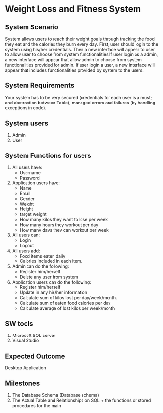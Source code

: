 # Weight Loss and Fitness System

## System Scenario

System allows users to reach their weight goals through tracking the food they eat and the calories they burn every day. First, user should login to the system using his/her credentials. Then a new interface will appear to user to allow user to choose from system functionalities If user login as a admin, a new interface will appear that allow admin to choose from system functionalities provided for admin. If user login a user, a new interface will appear that includes functionalities provided by system to the users.

## System Requirements

Your system has to be very secured (credentials for each user is a must; and abstraction between Table), managed errors and failures (by handling exceptions in code).

## System users

1. Admin
1. User

## System Functions for users

1. All users have:
   - Username
   - Password
1. Application users have:
   - Name
   - Email
   - Gender
   - Weight
   - Height
   - target weight
   - How many kilos they want to lose per week
   - How many hours they workout per day
   - How many days they can workout per week
1. All users can:
   - Login
   - Logout
1. All users add:
   - Food items eaten daily
   - Calories included in each item.
1. Admin can do the following:
   - Register him/herself
   - Delete any user from system
1. Application users can do the following:
   - Register him/herself
   - Update in any his/her information
   - Calculate sum of kilos lost per day/week/month.
   - Calculate sum of eaten food calories per day
   - Calculate average of lost kilos per week/month

## SW tools

1. Microsoft SQL server
1. Visual Studio

## Expected Outcome

Desktop Application

## Milestones

1. The Database Schema (Database schema)
2. The Actual Table and Relationships on SQL + the functions or stored procedures for the main